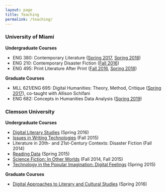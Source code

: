 ```yaml
---
layout: page
title: Teaching
permalink: /teaching/
---
```

### University of Miami

**Undergraduate Courses**

- ENG 380: Contemporary Literature ([Spring 2017](https://lindsaythomas.net/eng380s17), [Spring 2018](https://lindsaythomas.net/eng380s18))
- ENG 210: Contemporary Disaster Fiction ([Fall 2016](https://lindsaythomas.net/eng210h))
- ENG 495: Print Literature After Print ([Fall 2016](https://lindsaythomas.net/eng495f), [Spring 2018](https://lindsaythomas.net/eng380s18))

**Graduate Courses**

- MLL 621/ENG 695: Digital Humanities: Theory, Method, Critique ([Spring 2017](https://lindsaythomas.net/mll621)), co-taught with Allison Schifani
- ENG 682: Concepts in Humanities Data Analysis ([Spring 2019](http://lindsaythomas.net/eng682s19/))

### Clemson University

**Undergraduate Courses**

- [Digital Literary Studies](https://lindsaythomas.net/engl4590/) (Spring 2016)
- [Issues in Writing Technologies](https://lindsaythomas.net/engl4600/) (Fall 2015)
- Literature in 20th- and 21st-Century Contexts: Disaster Fiction (Fall 2014)
- [Reading Data](https://lindsaythomas.net/hon2210/) (Spring 2015)
- [Science Fiction: In Other Worlds](https://lindsaythomas.net/engl3560/) (Fall 2014, Fall 2015)
- [Technology in the Popular Imagination: Digital Feelings](https://lindsaythomas.net/engl3490/) (Spring 2015)

**Graduate Courses**

- [Digital Approaches to Literary and Cultural Studies](https://lindsaythomas.net/engl8120/) (Spring 2016)
